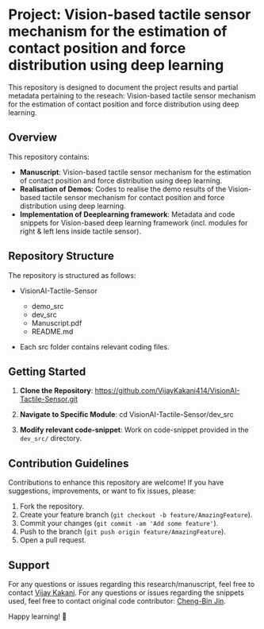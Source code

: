 # Project: Vision-based tactile sensor mechanism for the estimation of contact position and force distribution using deep learning

This repository is designed to document the project results and partial metadata pertaining to the reseach: Vision-based tactile sensor mechanism for the estimation of contact position and force distribution using deep learning.

## Overview

This repository contains:

- **Manuscript**: Vision-based tactile sensor mechanism for the estimation of contact position and force distribution using deep learning.
- **Realisation of Demos**: Codes to realise the demo results of the Vision-based tactile sensor mechanism for contact position and force distribution using deep learning.
- **Implementation of Deeplearning framework**: Metadata and code snippets for Vision-based deep learning framework (incl. modules for right & left lens inside tactile sensor).

## Repository Structure

The repository is structured as follows:
- VisionAI-Tactile-Sensor
  - demo_src
  - dev_src
  - Manuscript.pdf
  - README.md

- Each src folder contains relevant coding files.

## Getting Started

1. **Clone the Repository**: 
https://github.com/VijayKakani414/VisionAI-Tactile-Sensor.git

2. **Navigate to Specific Module**: 
cd VisionAI-Tactile-Sensor/dev_src

3. **Modify relevant code-snippet**: Work on code-snippet provided in the `dev_src/` directory.

## Contribution Guidelines

Contributions to enhance this repository are welcome! If you have suggestions, improvements, or want to fix issues, please:

1. Fork the repository.
2. Create your feature branch (`git checkout -b feature/AmazingFeature`).
3. Commit your changes (`git commit -am 'Add some feature'`).
4. Push to the branch (`git push origin feature/AmazingFeature`).
5. Open a pull request.

## Support

For any questions or issues regarding this research/manuscript, feel free to contact [Vijay Kakani](mailto:vijaykakanivja@gmail.com).
For any questions or issues regarding the snippets used, feel free to contact original code contributor: [Cheng-Bin Jin](mailto:sbkim0407@gmail.com).

Happy learning! 🚀
